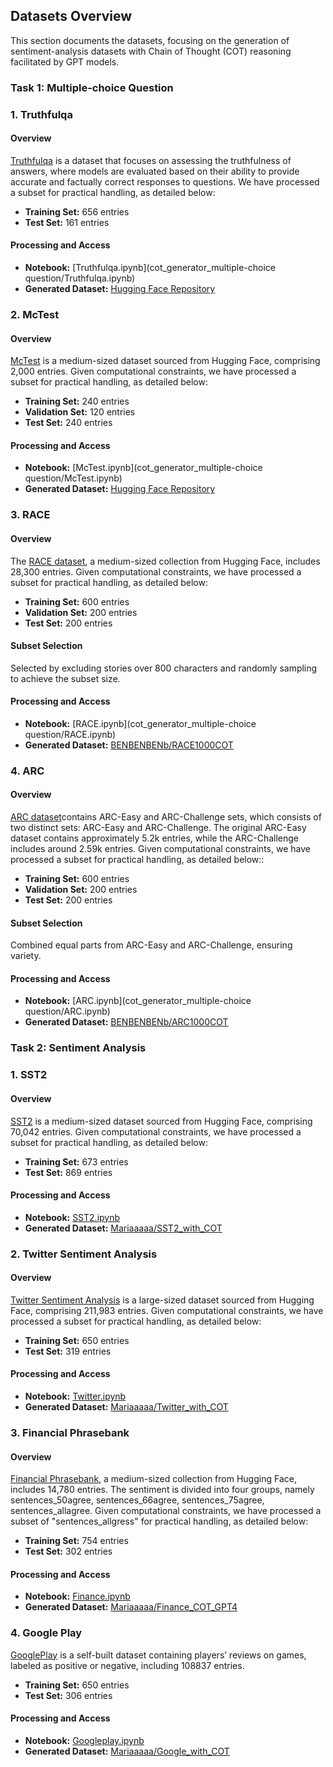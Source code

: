 ## Datasets Overview
This section documents the datasets, focusing on the generation of sentiment-analysis datasets with Chain of Thought (COT) reasoning facilitated by GPT models.

### Task 1: Multiple-choice Question

### 1. Truthfulqa
#### Overview
[Truthfulqa](https://huggingface.co/datasets/truthful_qa) is a dataset that focuses on assessing the truthfulness of answers, where models are evaluated based on their ability to provide accurate and factually correct responses to questions. We have processed a subset for practical handling, as detailed below:
- **Training Set:** 656 entries
- **Test Set:** 161 entries

#### Processing and Access
- **Notebook:** [Truthfulqa.ipynb](cot_generator_multiple-choice question/Truthfulqa.ipynb)
- **Generated Dataset:** [Hugging Face Repository](https://huggingface.co/datasets/BENBENBENb/McTest640COT)

### 2. McTest
#### Overview
[McTest](https://huggingface.co/datasets/sagnikrayc/mctest) is a medium-sized dataset sourced from Hugging Face, comprising 2,000 entries. Given computational constraints, we have processed a subset for practical handling, as detailed below:
- **Training Set:** 240 entries
- **Validation Set:** 120 entries
- **Test Set:** 240 entries

#### Processing and Access
- **Notebook:** [McTest.ipynb](cot_generator_multiple-choice question/McTest.ipynb)
- **Generated Dataset:** [Hugging Face Repository](https://huggingface.co/datasets/BENBENBENb/McTest640COT)

### 3. RACE
#### Overview
The [RACE dataset](https://huggingface.co/datasets/race/viewer/middle), a medium-sized collection from Hugging Face, includes 28,300 entries. Given computational constraints, we have processed a subset for practical handling, as detailed below:
- **Training Set:** 600 entries
- **Validation Set:** 200 entries
- **Test Set:** 200 entries

#### Subset Selection
Selected by excluding stories over 800 characters and randomly sampling to achieve the subset size.

#### Processing and Access
- **Notebook:** [RACE.ipynb](cot_generator_multiple-choice question/RACE.ipynb)
- **Generated Dataset:** [BENBENBENb/RACE1000COT](https://huggingface.co/datasets/BENBENBENb/RACE1000COT)

### 4. ARC
#### Overview
[ARC dataset](https://huggingface.co/datasets/ai2_arc/viewer/ARC-Easy)contains ARC-Easy and ARC-Challenge sets, which consists of two distinct sets: ARC-Easy and ARC-Challenge. The original ARC-Easy dataset contains approximately 5.2k entries, while the ARC-Challenge includes around 2.59k entries. Given computational constraints, we have processed a subset for practical handling, as detailed below::
- **Training Set:** 600 entries
- **Validation Set:** 200 entries
- **Test Set:** 200 entries

#### Subset Selection
Combined equal parts from ARC-Easy and ARC-Challenge, ensuring variety.

#### Processing and Access
- **Notebook:** [ARC.ipynb](cot_generator_multiple-choice question/ARC.ipynb)
- **Generated Dataset:** [BENBENBENb/ARC1000COT](https://huggingface.co/datasets/BENBENBENb/ARC1000COT)

### Task 2: Sentiment Analysis

### 1. SST2
#### Overview
[SST2](https://huggingface.co/datasets/sst2) is a medium-sized dataset sourced from Hugging Face, comprising 70,042 entries. Given computational constraints, we have processed a subset for practical handling, as detailed below:
- **Training Set:** 673 entries
- **Test Set:** 869 entries

#### Processing and Access
- **Notebook:** [SST2.ipynb](cot_generator_sentiment/SST2.ipynb)
- **Generated Dataset:** [Mariaaaaa/SST2_with_COT](https://huggingface.co/datasets/Mariaaaaa/SST2_with_COT)

### 2. Twitter Sentiment Analysis
#### Overview
[Twitter Sentiment Analysis](https://huggingface.co/datasets/carblacac/twitter-sentiment-analysis) is a large-sized dataset sourced from Hugging Face, comprising 211,983 entries. Given computational constraints, we have processed a subset for practical handling, as detailed below:
- **Training Set:** 650 entries
- **Test Set:** 319 entries

#### Processing and Access
- **Notebook:** [Twitter.ipynb](cot_generator_sentiment/Twitter.ipynb)
- **Generated Dataset:** [Mariaaaaa/Twitter_with_COT](https://huggingface.co/datasets/Mariaaaaa/Twitter_with_COT)

### 3. Financial Phrasebank
#### Overview
[Financial Phrasebank](https://huggingface.co/datasets/financial_phrasebank), a medium-sized collection from Hugging Face, includes 14,780 entries. The sentiment is divided into four groups, namely sentences_50agree, sentences_66agree, sentences_75agree, sentences_allagree. Given computational constraints, we have processed a subset of "sentences_allgress" for practical handling, as detailed below:
- **Training Set:** 754 entries
- **Test Set:** 302 entries

#### Processing and Access
- **Notebook:** [Finance.ipynb](cot_generator_sentiment/Finance.ipynb)
- **Generated Dataset:** [Mariaaaaa/Finance_COT_GPT4](https://huggingface.co/datasets/Mariaaaaa/Finance_COT_GPT4)

### 4. Google Play
[GooglePlay](google_play_comments.csv) is a self-built dataset containing players’ reviews on games, labeled as positive or negative, including 108837 entries.
- **Training Set:** 650 entries
- **Test Set:** 306 entries

#### Processing and Access
- **Notebook:** [Googleplay.ipynb](cot_generator_sentiment/Googleplay.ipynb)
- **Generated Dataset:** [Mariaaaaa/Google_with_COT](https://huggingface.co/datasets/Mariaaaaa/Google_with_COT)

